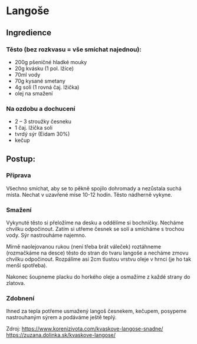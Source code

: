 # Langoše
## Ingredience
### Těsto (bez rozkvasu = vše smíchat najednou):
- 200g pšeničné hladké mouky
- 20g kvásku (1 pol. lžíce)
- 70ml vody
- 70g kysané smetany
- 4g soli (1 rovná čaj. lžička)
- olej na smažení
### Na ozdobu a dochucení
- 2 – 3 stroužky česneku
- 1 čaj. lžička soli
- tvrdý sýr (Eidam 30%)
- kečup
## Postup:
### Příprava
Všechno smíchat, aby se to pěkně spojilo dohromady a nezůstala suchá místa. Nechat v uzavřené míse 10-12 hodín. Těsto nádherně vykyne.

### Smažení
Vykynuté těsto si přeložíme na desku a oddělíme si bochníčky. Necháme chvilku odpočinout.
Zatím si utřeme česnek se solí a smícháme s trochou vody. Sýr nastrouháme najemno.

Mírně naolejovanou rukou (není třeba brát váleček) roztáhneme (rozmačkáme na desce) těsto do stran do tvaru langoše a necháme zmovu chvilku odpočinout.
Rozpálíme asi 2cm tlustou vrstvu oleje v hrnci (je ho tak menší spotřeba).

Nakonec šoupneme placku do horkého oleje a osmažíme z každé strany do zlatova.

### Zdobnení
Ihned za tepla potřeme usmažený langoš česnekem, kečupem, posypeme nastrouhaným sýrem a podáváme ještě teplý.

Zdroj: https://www.korenizivota.com/kvaskove-langose-snadne/
       https://zuzana.dolinka.sk/kvaskove-langose/
